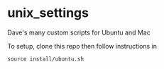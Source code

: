 unix_settings
=============

Dave's many custom scripts for Ubuntu and Mac

To setup, clone this repo then follow instructions in

    source install/ubuntu.sh
